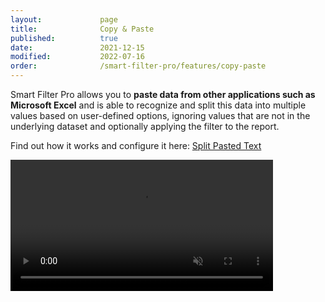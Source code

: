 ```yaml
---
layout:             page
title:              Copy & Paste
published:          true
date:               2021-12-15
modified:           2022-07-16
order:              /smart-filter-pro/features/copy-paste
---
```


Smart Filter Pro allows you to **paste data from other applications such as Microsoft Excel** and is able to recognize and split this data into multiple values based on user-defined options, ignoring values that are not in the underlying dataset and optionally applying the filter to the report.

Find out how it works and configure it here: [Split Pasted Text](../options/mode/split-pasted-text.md)

<video src="images/copy-paste.mp4" width="420" autoplay loop muted></video>